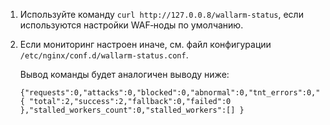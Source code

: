 1.  Используйте команду `curl http://127.0.0.8/wallarm-status`, если используются настройки WAF‑ноды по умолчанию. 
2.  Если мониторинг настроен иначе, см. файл конфигурации `/etc/nginx/conf.d/wallarm-status.conf`.

    Вывод команды будет аналогичен выводу ниже:
    ```
    {"requests":0,"attacks":0,"blocked":0,"abnormal":0,"tnt_errors":0,"api_errors":0,"requests_lost":0,"segfaults":0,"memfaults":0,"softmemfaults":0,"time_detect":0,"db_id":46,"lom_id":4,"proton_instances": { "total":2,"success":2,"fallback":0,"failed":0 },"stalled_workers_count":0,"stalled_workers":[] }
    ```